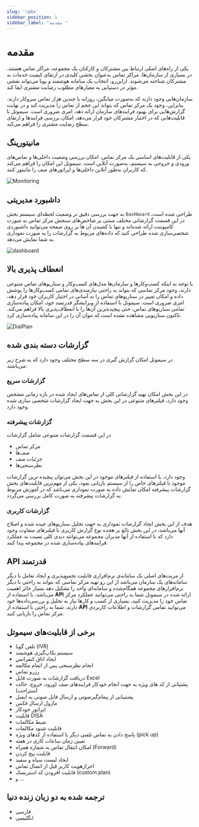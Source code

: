 ```yaml
---
slug: '/pbx'
sidebar_position: 1
sidebar_label: "مقدمه "
---
```



# مقدمه

یکی از راه‌های اصلی ارتباط بین مشترکان و کارکنان یک مجموعه، مراکز تماس هستند. در بسیاری از سازمان‌ها، مراکز تماس به‌عنوان بخشی کلیدی در ارتقای کیفیت خدمات به مشترکان شناخته می‌شوند. ازاین‌رو، انتخاب یک سامانه هوشمند و پویا می‌تواند نقشی مؤثر در دستیابی به معیارهای مطلوب رضایت مشتری ایفا کند.

سازمان‌هایی وجود دارند که به‌صورت میانگین، روزانه با چندین هزار تماس سروکار دارند. بنابراین، وجود یک مرکز تماس که بتواند این حجم از تماس را مدیریت کند و در نهایت گزارش‌هایی برای بهبود فرایندهای سازمان ارائه دهد، امری ضروری است. سیموتل با قابلیت‌هایی که در اختیار مشترکان خود قرار می‌دهد، امکان بررسی فرایندها و ارتقای سطح رضایت مشتری را فراهم می‌کند.


## مانیتورینگ

یکی از قابلیت‌های اساسی یک مرکز تماس، امکان بررسی وضعیت داخلی‌ها و تماس‌های ورودی و خروجی به سیستم، به‌صورت آنلاین است. سیموتل این امکان را فراهم می‌کند که کاربران به‌طور آنلاین داخلی‌ها و اپراتورهای صف را مانیتور کنند.
 
![Monitoring](/img/monitoring.png)


## داشبورد مدیریتی

به جهت بررسی دقیق تر وضعیت لحظه‌ای سیستم بخش `Dashboard` طراحی شده است، در این قسمت گزارشاتی مختلف مبتنی بر شاخص‌های سنجش مرکز تماس به صورت کامپوننت ارائه شده‌اند و تنها با کشیدن آن ها بر روی صفحه می‌توانید داشبوردی شخصی‌سازی شده طراحی کنید که داده‌های مربوط به گزارشات را به صورت نموداری به شما نمایش می‌دهد.

![dashboard](/img/simotel/dashboard.JPG)


## انعطاف پذیری بالا

با توجه به اینکه کسب‌وکارها و سازمان‌ها مدل‌های کسب‌وکار و سناریوهای تماس متنوعی دارند، وجود مرکز تماسی که بتواند به راحتی نیازمندی‌های تمامی کسب‌وکارها را پوشش داده و امکان تغییر در سناریوهای تماس را به آسانی در اختیار کاربران خود قرار دهد، امری ضروری است. سیموتل با استفاده از ویرایشگر قدرتمند خود، امکان پیاده‌سازی تمامی سناریوهای تماس، حتی پیچیده‌ترین آن‌ها را با انعطاف‌پذیری بالا فراهم می‌کند. تاکنون سناریویی مشاهده نشده است که نتوان آن را در این سامانه پیاده‌سازی کرد.


![DialPlan](/img/dialplan.png)

 
## گزارشات دسته بندی شده
 
 در سیموتل امکان گزارش گیری در سه سطح مختلف وجود دارد که به شرح زیر می‌باشند:
 
### گزارشات سریع
 در این بخش امکان تهیه گزارشاتی کلی از تماس‌های ایجاد شده در بازه زمانی مشخص وجود دارد، فیلترهای متنوعی در این بخش به جهت ایجاد گزارشات شخصی سازی شده وجود دارد.
 
### گزارشات پیشرفته
 
در این قسمت گزارشات متنوعی شامل گزارشات
- مرکز تماس
- صف‌ها
- جزئیات صف
- نظرسنجی‌ها

وجود دارد، با استفاده از فیلتر‌های موجود در این بخش می‌توان پیچیده ترین گزارشات موجود با فیلتر‌های خاص را از سیستم بازیابی نمود، یکی از مهم‌ترین قابلیت‌های بخش گزارشات 
پیشرفته امکان نمایش داده‌ به صورت نموداری می‌باشد که در آموزش مربوط به گزارشات پیشرفته به صورت کامل بررسی می‌گردد.

### گزارشات کاربری

هدف از این بخش ایجاد گزارشات نموداری به جهت تحلیل سناریو‌های چیده شده و اصلاح آنها می‌باشد، در این بخش بالغ ‌بر هجده نوع گزارش کاربری با فیلتر‌های متفاوت وجود دارد که با 
استفاده از آنها مدیران مجموعه می‌توانند دیدی کلی نسبت به عملکرد فرایند‌های پیاده‌سازی شده در مجموعه پیدا کنند. 
 

## API قدرتمند

از مزیت‌های اصلی یک سامانه‌ی نرم‌افزاری قابلیت تجمیع‌پذیری و ایجاد تعامل با دیگر سامانه‌های یک سازمان می‌باشد از این رو تهیه مرکز تماسی که
 بتواند به راحتی با دیگر نرم‌افزارهای مجموعه همگام‌شده و سامانه‌ای واحد را تشکیل دهد بسیار حائز اهمیت می‌باشد، با استفاده از **API** ارائه
 شده در سیموتل شما به راحتی می‌توانید عملکرد مرکز تماس خود را مدیریت کنید، بسیاری از کسب‌ و کارها نیاز به تحلیل و بررسی‌داده‌ها 
 خود دارند، شما به راحتی با استفاده از **API** می‌توانید تمامی گزارشات و اطلاعات کاربردی مرکز تماس را بازیابی کنید.
 
 
## برخی از قابلیت‌های سیموتل
 
- تلفن گویا (IVR)
- سیستم بکاپ‌گیری هوشمند
- ایجاد اتاق کنفرانس
- انجام نظرسنجی پس از اتمام مکالمه
- رزرو تماس
- دریافت گزارشات به صورت فایل Excel
- پشتیانی از کد های ویژه به جهت انجام خودکار فرایند‌های صف (ورود، خروج، حالت استراحت)
- پشتیبانی از پیغام‌گیرصوتی و ارسال فایل صوتی به ایمیل
- ماژول ارسال فکس
- اپراتور خودکار
- قابلیت DISA
- ضبط مکالمات
- قابلیت شنود مکالمات
- پاسخ دادن به تماس تلفنی دیگر با استفاده از کد‌های ویژه (pick up)
- تعیین زمان ساعات کاری در هفته
- امکان انتقال تماس به شماره همراه (Forward)
- قابلیت پیج کردن
- ایجاد لیست سیاه و سفید
- احراز‌هویت کاربر قبل از اتصال تماس
- قابلیت افزودن کد استریسک (custom plan)
- و ...


## ترجمه شده به دو زبان زنده دنیا
 - فارسی
 - انگلیسی

